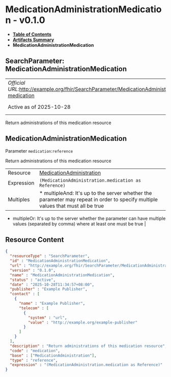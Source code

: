 # MedicationAdministrationMedication - v0.1.0

* [**Table of Contents**](toc.md)
* [**Artifacts Summary**](artifacts.md)
* **MedicationAdministrationMedication**

## SearchParameter: MedicationAdministrationMedication 

| | |
| :--- | :--- |
| *Official URL*:http://example.org/fhir/SearchParameter/MedicationAdministration-medication | *Version*:0.1.0 |
| Active as of 2025-10-28 | *Computable Name*:MedicationAdministrationMedication |

 
Return administrations of this medication resource 

## MedicationAdministrationMedication

Parameter `medication`:`reference`

Return administrations of this medication resource

| | |
| :--- | :--- |
| Resource | [MedicationAdministration](http://hl7.org/fhir/R4/medicationadministration.html) |
| Expression | `(MedicationAdministration.​medication as Reference)` |
| Multiples | * multipleAnd: It's up to the server whether the parameter may repeat in order to specify multiple values that must all be true
* multipleOr: It's up to the server whether the parameter can have multiple values (separated by comma) where at least one must be true
 |



## Resource Content

```json
{
  "resourceType" : "SearchParameter",
  "id" : "MedicationAdministrationMedication",
  "url" : "http://example.org/fhir/SearchParameter/MedicationAdministration-medication",
  "version" : "0.1.0",
  "name" : "MedicationAdministrationMedication",
  "status" : "active",
  "date" : "2025-10-28T11:34:57+08:00",
  "publisher" : "Example Publisher",
  "contact" : [
    {
      "name" : "Example Publisher",
      "telecom" : [
        {
          "system" : "url",
          "value" : "http://example.org/example-publisher"
        }
      ]
    }
  ],
  "description" : "Return administrations of this medication resource",
  "code" : "medication",
  "base" : ["MedicationAdministration"],
  "type" : "reference",
  "expression" : "(MedicationAdministration.​medication as Reference)"
}

```
